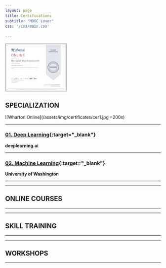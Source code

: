 ```yaml
---
layout: page
title: Certifications
subtitle: "MOOC Lover"
css: '/css/main.css'

---
```


<img src="/assets/img/certificates/cer1.jpg" width="200">

## SPECIALIZATION

![Wharton Online](/assets/img/certificates/cer1.jpg =200x)

---
### [01. Deep Learning](https://www.coursera.org/account/accomplishments/specialization/R84YKF5GP6R7){:target="_blank"}
**deeplearning.ai**

---
### [02. Machine Learning](https://www.coursera.org/account/accomplishments/specialization/RSNHF85LSVVQ){:target="_blank"}
**University of Washington**


---

---
## ONLINE COURSES
---

---
## SKILL TRAINING

---

---
## WORKSHOPS
---

